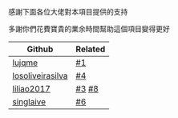 感謝下面各位大佬對本項目提供的支持

多謝你們花費寶貴的業余時間幫助這個項目變得更好

| Github                                                  | Related                                                                                                                 |
| --------                                                | ---------                                                                                                               |
| [lujqme](https://github.com/lujqme)                     | [#1](https://github.com/leisurelicht/wtfpython-cn/pull/1)                                                               |
| [losoliveirasilva](https://github.com/losoliveirasilva) | [#4](https://github.com/leisurelicht/wtfpython-cn/pull/4)                                                               |
| [liliao2017](https://github.com/liliao2017)             | [#3](https://github.com/leisurelicht/wtfpython-cn/issues/3) [#8](https://github.com/leisurelicht/wtfpython-cn/issues/8) |
| [singlaive](https://github.com/singlaive)               | [#6](https://github.com/leisurelicht/wtfpython-cn/issues/6)                                                             |
